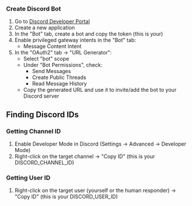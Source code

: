 ### Create Discord Bot

1. Go to [Discord Developer Portal](https://discord.com/developers/applications)
2. Create a new application
3. In the "Bot" tab, create a bot and copy the token (this is your)
4. Enable privileged gateway intents in the "Bot" tab:
   - Message Content Intent
5. In the "OAuth2" tab → "URL Generator":
   - Select "bot" scope
   - Under "Bot Permissions", check:
     - Send Messages
     - Create Public Threads
     - Read Message History
   - Copy the generated URL and use it to invite/add the bot to your Discord server

## Finding Discord IDs

### Getting Channel ID
1. Enable Developer Mode in Discord (Settings → Advanced → Developer Mode)
2. Right-click on the target channel → "Copy ID" (this is your DISCORD_CHANNEL_ID)

### Getting User ID
1. Right-click on the target user (yourself or the human responder) → "Copy ID" (this is your DISCORD_USER_ID)